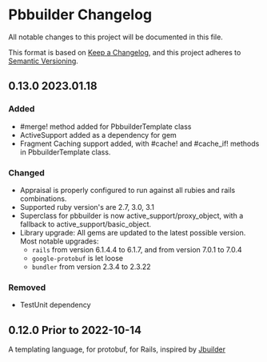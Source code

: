 # Pbbuilder Changelog
All notable changes to this project will be documented in this file.

This format is based on [Keep a Changelog](https://keepachangelog.com/en/1.0.0/), and this project adheres to [Semantic Versioning](https://semver.org/spec/v2.0.0.html).

## 0.13.0 2023.01.18
### Added
- #merge! method added for PbbuilderTemplate class
- ActiveSupport added as a dependency for gem
- Fragment Caching support added, with #cache! and #cache_if! methods in PbbuilderTemplate class.


### Changed
- Appraisal is properly configured to run against all rubies and rails combinations.
- Supported ruby version's are 2.7, 3.0, 3.1
- Superclass for pbbuilder is now active_support/proxy_object, with a fallback to active_support/basic_object.
- Library upgrade: All gems are updated to the latest possible version. Most notable upgrades:
  - `rails` from version 6.1.4.4 to 6.1.7, and from version 7.0.1 to 7.0.4
  - `google-protobuf` is let loose
  - `bundler` from version 2.3.4 to 2.3.22

### Removed
- TestUnit dependency


## 0.12.0 Prior to 2022-10-14

A templating language, for protobuf, for Rails, inspired by [Jbuilder](https://github.com/rails/jbuilder)
